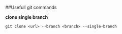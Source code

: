##Usefull git commands

**clone single branch**
```
git clone <url> --branch <branch> --single-branch
```
